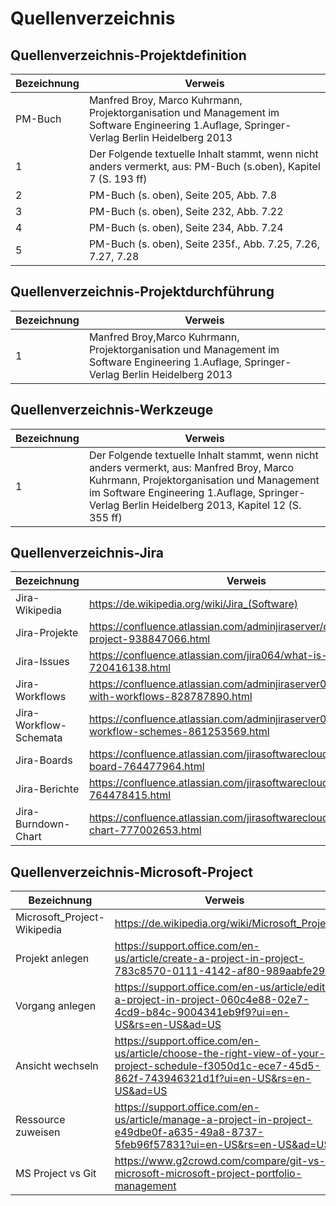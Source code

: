 # Quellenverzeichnis

## Quellenverzeichnis-Projektdefinition
Bezeichnung | Verweis
----------- | ------------------------------------------------------------------------------------------------------------------
PM-Buch     | Manfred Broy, Marco Kuhrmann, Projektorganisation und Management im Software Engineering  1.Auflage, Springer-Verlag Berlin Heidelberg 2013
1           | Der Folgende textuelle Inhalt stammt, wenn nicht anders vermerkt, aus: PM-Buch (s.oben), Kapitel 7 (S. 193 ff)
2           | PM-Buch (s. oben), Seite 205, Abb. 7.8
3           | PM-Buch (s. oben), Seite 232, Abb. 7.22
4           | PM-Buch (s. oben), Seite 234, Abb. 7.24
5           | PM-Buch (s. oben), Seite 235f., Abb. 7.25, 7.26, 7.27, 7.28


## Quellenverzeichnis-Projektdurchführung
Bezeichnung            | Verweis
-----------------------|---------------------------------------------------------------------------------------------------
1                      | Manfred Broy,Marco Kuhrmann, Projektorganisation und Management im Software Engineering  1.Auflage, Springer-Verlag Berlin Heidelberg 2013

## Quellenverzeichnis-Werkzeuge
Bezeichnung | Verweis
----------- | ------------------------------------------------------------------------------------------------------------------
1           | Der Folgende textuelle Inhalt stammt, wenn nicht anders vermerkt, aus: Manfred Broy, Marco Kuhrmann, Projektorganisation und Management im Software Engineering  1.Auflage, Springer-Verlag Berlin Heidelberg 2013, Kapitel 12 (S. 355 ff)


## Quellenverzeichnis-Jira
Bezeichnung            | Verweis
-----------------------|---------------------------------------------------------------------------------------------------
Jira-Wikipedia         | https://de.wikipedia.org/wiki/Jira_(Software)
Jira-Projekte          | https://confluence.atlassian.com/adminjiraserver/defining-a-project-938847066.html
Jira-Issues            | https://confluence.atlassian.com/jira064/what-is-an-issue-720416138.html
Jira-Workflows         | https://confluence.atlassian.com/adminjiraserver072/working-with-workflows-828787890.html
Jira-Workflow-Schemata | https://confluence.atlassian.com/adminjiraserver073/configuring-workflow-schemes-861253569.html
Jira-Boards            | https://confluence.atlassian.com/jirasoftwarecloud/what-is-a-board-764477964.html
Jira-Berichte          | https://confluence.atlassian.com/jirasoftwarecloud/reporting-764478415.html
Jira-Burndown-Chart    | https://confluence.atlassian.com/jirasoftwarecloud/burndown-chart-777002653.html

## Quellenverzeichnis-Microsoft-Project
Bezeichnung                 | Verweis
----------------------------|---------------------------------------------------------------------------------------------------
Microsoft_Project-Wikipedia | https://de.wikipedia.org/wiki/Microsoft_Project
Projekt anlegen             | https://support.office.com/en-us/article/create-a-project-in-project-783c8570-0111-4142-af80-989aabfe29af
Vorgang anlegen             | https://support.office.com/en-us/article/edit-a-project-in-project-060c4e88-02e7-4cd9-b84c-9004341eb9f9?ui=en-US&rs=en-US&ad=US
Ansicht wechseln            | https://support.office.com/en-us/article/choose-the-right-view-of-your-project-schedule-f3050d1c-ece7-45d5-862f-743946321d1f?ui=en-US&rs=en-US&ad=US
Ressource zuweisen          | https://support.office.com/en-us/article/manage-a-project-in-project-e49dbe0f-a635-49a8-8737-5feb96f57831?ui=en-US&rs=en-US&ad=US
MS Project vs Git           | https://www.g2crowd.com/compare/git-vs-microsoft-microsoft-project-portfolio-management
